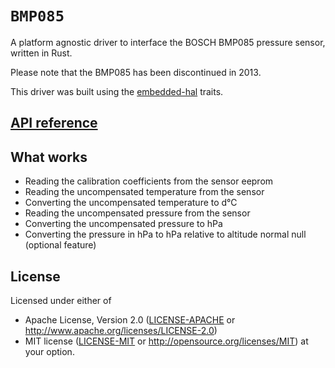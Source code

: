 # `BMP085`

A platform agnostic driver to interface the BOSCH BMP085 pressure sensor, written in Rust.

Please note that the BMP085 has been discontinued in 2013.

This driver was built using the [embedded-hal](https://docs.rs/embedded-hal/) traits.

## [API reference]

[API reference]: https://docs.rs/bmp085

## What works

- Reading the calibration coefficients from the sensor eeprom
- Reading the uncompensated temperature from the sensor
- Converting the uncompensated temperature to d℃
- Reading the uncompensated pressure from the sensor
- Converting the uncompensated pressure to hPa
- Converting the pressure in hPa to hPa relative to altitude normal null (optional feature)

## License

Licensed under either of
- Apache License, Version 2.0 ([LICENSE-APACHE](LICENSE-APACHE) or http://www.apache.org/licenses/LICENSE-2.0)
- MIT license ([LICENSE-MIT](LICENSE-MIT) or http://opensource.org/licenses/MIT)
at your option.
